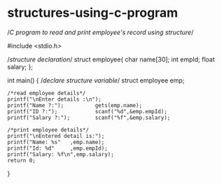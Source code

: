 # structures-using-c-program
/*C program to read and print employee's record using structure*/
 
#include <stdio.h>
 
/*structure declaration*/
struct employee{
    char    name[30];
    int     empId;
    float   salary;
};
 
int main()
{
    /*declare structure variable*/
    struct employee emp;
     
    /*read employee details*/
    printf("\nEnter details :\n");
    printf("Name ?:");          gets(emp.name);
    printf("ID ?:");            scanf("%d",&emp.empId);
    printf("Salary ?:");        scanf("%f",&emp.salary);
     
    /*print employee details*/
    printf("\nEntered detail is:");
    printf("Name: %s"   ,emp.name);
    printf("Id: %d"     ,emp.empId);
    printf("Salary: %f\n",emp.salary);
    return 0;
}
